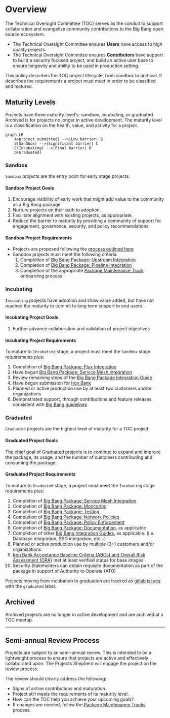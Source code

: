 # Overview

The Technical Oversight Committee (TOC) serves as the conduit to support collaboration and evangelize community contributions to the Big Bang open source ecosystem.

- The Technical Oversight Committee ensures **Users** have access to high quality projects.
- The Technical Oversight Committee ensures **Contributors** have support to build a security focused project, and build an active user base to ensure longevity and ability to be used in production setting.

This policy describes the TOC project lifecycle, from sandbox to archival. It describes the requirements a project must meet in order to be classified and matured.

## Maturity Levels

Projects have three maturity level's: sandbox, incubating, or graduated. Archived is for projects no longer in active development. The maturity level is a classification on the health, value, and activity for a project.

```mermaid
graph LR
    A>project submitted] -->|Low barrier| B
    B(Sandbox) -->|Significant barrier| C
    C(Incubating) -->|Final barrier| D
    D(Graduated)
```

### Sandbox

`Sandbox` projects are the entry point for early stage projects.

#### Sandbox Project Goals

1. Encourage visibility of early work that might add value to the community as a Big Bang package
2. Nurture projects on their path to adoption.
3. Facilitate alignment with existing projects, as appropriate.
4. Reduce the barrier to maturity by providing a community of support for engagement, governance, security, and policy recommendations

#### Sandbox Project Requirements

- Projects are proposed following the [process outlined here](/projects/getting-started/README.md)
- Sandbox projects must meet the following criteria:
  1. Completion of [Big Bang Package: Upstream Integration](https://repo1.dso.mil/platform-one/big-bang/bigbang/-/blob/master/docs/developer/package-integration/upstream.md)
  2. Completion of [Big Bang Package: Pipeline Integration](https://repo1.dso.mil/platform-one/big-bang/bigbang/-/blob/master/docs/developer/package-integration/pipeline.md)
  3. Completion of the appropriate [Package Maintenance Track](/process/Package%20Maintenance%20Tracks.md) onboarding process

### Incubating

`Incubating` projects have adoption and show value added, but have not reached the maturity to commit to long term support to end users.

#### Incubating Project Goals

1. Further advance collaboration and validation of project objectives

#### Incubating Project Requirements

To mature to `Incubating` stage, a project must meet the `Sandbox` stage requirements plus:

  1. Completion of [Big Bang Package: Flux Integration](https://repo1.dso.mil/platform-one/big-bang/bigbang/-/blob/master/docs/developer/package-integration/flux.md)
  2. Have begun [Big Bang Package: Service Mesh Integration](https://repo1.dso.mil/platform-one/big-bang/bigbang/-/blob/master/docs/developer/package-integration/service-mesh.md)
  3. Review remaining steps of the [Big Bang Package Integration Guide](https://repo1.dso.mil/platform-one/big-bang/bigbang/-/blob/master/docs/developer/package-integration/README.md)
  4. Have begun submission for [Iron Bank](https://p1.dso.mil/#/products/iron-bank/)
  5. Planned or active production use by at least two customers and/or organizations
  6. Demonstrated support, through contributions and feature releases consistent with [Big Bang guidelines](https://repo1.dso.mil/platform-one/big-bang/bigbang)

### Graduated

`Graduated` projects are the highest level of maturity for a TOC project.

#### Graduated Project Goals

The chief goal of Graduated projects is to continue to expand and improve the package, its usage, and the number of customers contributing and consuming the package.

#### Graduated Project Requirements

To mature to `Graduated` stage, a project must meet the `Incubating` stage requirements plus:

1. Completion of [Big Bang Package: Service Mesh Integration](https://repo1.dso.mil/platform-one/big-bang/bigbang/-/blob/master/docs/developer/package-integration/service-mesh.md)
2. Completion of [Big Bang Package: Monitoring](https://repo1.dso.mil/platform-one/big-bang/bigbang/-/blob/master/docs/developer/package-integration/monitoring.md)
3. Completion of [Big Bang Package: Testing](https://repo1.dso.mil/platform-one/big-bang/bigbang/-/blob/master/docs/developer/package-integration/testing.md)
4. Completion of [Big Bang Package: Network Policies](https://repo1.dso.mil/platform-one/big-bang/bigbang/-/blob/master/docs/developer/package-integration/network-policies.md)
5. Completion of [Big Bang Package: Policy Enforcement](https://repo1.dso.mil/platform-one/big-bang/bigbang/-/blob/master/docs/developer/package-integration/policy-enforcement.md)
6. Completion of [Big Bang Package: Documentation](https://repo1.dso.mil/platform-one/big-bang/bigbang/-/blob/master/docs/developer/package-integration/documentation.md), as applicable
7. Completion of other [Big Bang Integration Guides](https://repo1.dso.mil/platform-one/big-bang/bigbang/-/blob/master/docs/developer/package-integration/README.md), as applicable. (i.e. Database integration, SSO integration, etc...)
8. Planned or active production use by multiple (3+) customers and/or organizations
9. [Iron Bank Acceptance Baseline Criteria (ABCs) and Overall Risk Assessment (ORA)](https://repo1.dso.mil/dsop/dccscr/-/tree/master/ABC/ORA%20Documentation) met at least verified status for base images
10. Security Stakeholders can obtain requisite documentation as part of the package in support of Authority to Operate (ATO)

Projects moving from incubation to graduation are tracked as [gitlab issues](https://repo1.dso.mil/platform-one/bbtoc/-/issues?scope=all&utf8=%E2%9C%93&state=opened&label_name[]=graduated) with the `graduated` label.

## Archived

Archived projects are no longer in active development and are archived at a TOC meetup.

---

## Semi-annual Review Process

Projects are subject to an semi-annual review. This is intended to be a lightweight process to ensure that projects are active and effectively collaborated upon. The Projects Shepherd will engage the project on the review process.

The review should clearly address the following:

- Signs of active contributions and maturation.
- Project still meets the requirements of its maturity level.
- How can the TOC help you achieve your upcoming goals?
- If changes are needed, follow the [Package Maintenance Tracks](/process/Package%20Maintenance%20Tracks.md) process.



